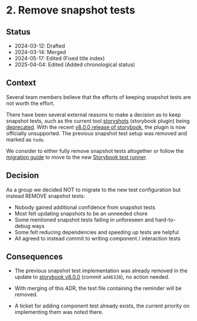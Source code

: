 # 2. Remove snapshot tests

## Status

- 2024-03-12: Drafted
- 2024-03-14: Merged
- 2024-05-17: Edited (Fixed title index)
- 2025-04-04: Edited (Added chronological status)

## Context

Several team members believe that the efforts of keeping snapshot tests are not worth the effort.

There have been several external reasons to make a decision as to keep snapshot tests, such as the current tool [storyshots](https://storybook.js.org/addons/@storybook/addon-storyshots/) (storybook plugin) being [deprecated](https://github.com/storybookjs/storybook/issues/24657). With the recent [v8.0.0 release of storybook](https://github.com/storybookjs/storybook/releases/tag/v8.0.0), the plugin is now officially unsupported. The previous snapshot test setup was removed and marked as `todo`.

We consider to either fully remove snapshot tests altogether or follow the [migration guide](https://storybook.js.org/docs/writing-tests/storyshots-migration-guide) to move to the new [Storybook test runner](https://storybook.js.org/docs/writing-tests/test-runner).

## Decision

As a group we decided NOT to migrate to the new test configuration but instead REMOVE snapshot tests:

- Nobody gained additional confidence from snapshot tests
- Most felt updating snapshots to be an unneeded chore
- Some mentioned snapshot tests failing in unforeseen and hard-to-debug ways
- Some felt reducing dependencies and speeding up tests are helpful
- All agreed to instead commit to writing component / interaction tests

## Consequences

- The previous snapshot test implementation was already removed in the update to [storybook v8.0.0](https://github.com/digitalservicebund/a2j-rechtsantragstelle/commit/ad46328c199c890c1e0c6971f6994ee0267177b3) (commit `ad46328`), no action needed.

- With merging of this ADR, the test file containing the reminder will be removed.

- A ticket for adding component test already exists, the current priority on implementing them was noted there.
